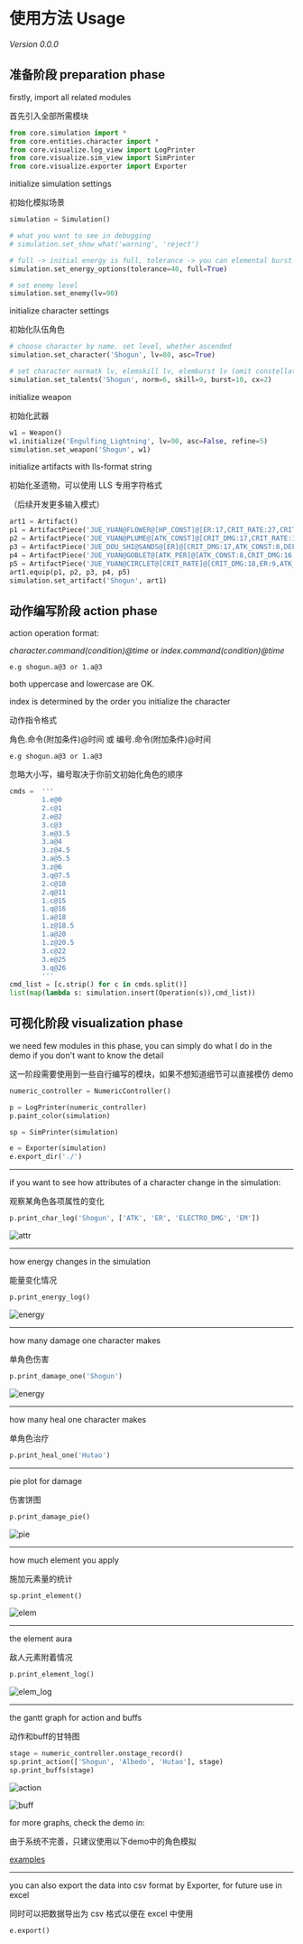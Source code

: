 # 使用方法 Usage

_Version 0.0.0_

## 准备阶段 preparation phase

firstly, import all related modules

首先引入全部所需模块

```python
from core.simulation import *
from core.entities.character import *
from core.visualize.log_view import LogPrinter
from core.visualize.sim_view import SimPrinter
from core.visualize.exporter import Exporter
```

initialize simulation settings

初始化模拟场景

```python
simulation = Simulation()

# what you want to see in debugging
# simulation.set_show_what('warning', 'reject')

# full -> initial energy is full, tolerance -> you can elemental burst with less energy
simulation.set_energy_options(tolerance=40, full=True)

# set enemy level
simulation.set_enemy(lv=90)
```

initialize character settings

初始化队伍角色

```python
# choose character by name. set level, whether ascended
simulation.set_character('Shogun', lv=80, asc=True)

# set character normatk lv, elemskill lv, elemburst lv (omit constellation bonus level)
simulation.set_talents('Shogun', norm=6, skill=9, burst=10, cx=2)
```

initialize weapon

初始化武器

```python
w1 = Weapon()
w1.initialize('Engulfing_Lightning', lv=90, asc=False, refine=5)
simulation.set_weapon('Shogun', w1)
```

initialize artifacts with lls-format string

初始化圣遗物，可以使用 LLS 专用字符格式

（后续开发更多输入模式）

```python
art1 = Artifact()
p1 = ArtifactPiece('JUE_YUAN@FLOWER@[HP_CONST]@[ER:17,CRIT_RATE:27,CRIT_DMG:15,ATK_PER:8,]@LV20@STAR5;')
p2 = ArtifactPiece('JUE_YUAN@PLUME@[ATK_CONST]@[CRIT_DMG:17,CRIT_RATE:18,ATK_PER:23,DEF_PER:10,]@LV20@STAR5;')
p3 = ArtifactPiece('JUE_DOU_SHI@SANDS@[ER]@[CRIT_DMG:17,ATK_CONST:8,DEF_PER:24,CRIT_RATE:27,]@LV20@STAR5;')
p4 = ArtifactPiece('JUE_YUAN@GOBLET@[ATK_PER]@[ATK_CONST:8,CRIT_DMG:16,ER:14,CRIT_RATE:22,]@LV20@STAR5;')
p5 = ArtifactPiece('JUE_YUAN@CIRCLET@[CRIT_RATE]@[CRIT_DMG:18,ER:9,ATK_PER:25,EM:15,]@LV20@STAR5;')
art1.equip(p1, p2, p3, p4, p5)
simulation.set_artifact('Shogun', art1)
```

## 动作编写阶段 action phase

action operation format:

_character.command(condition)@time_ or _index.command(condition)@time_

`e.g shogun.a@3 or 1.a@3`

both uppercase and lowercase are OK.

index is determined by the order you initialize the character

动作指令格式

角色.命令(附加条件)@时间 或 编号.命令(附加条件)@时间

`e.g shogun.a@3 or 1.a@3`

忽略大小写，编号取决于你前文初始化角色的顺序

```python
cmds =  '''
        1.e@0
        2.c@1
        2.e@2
        3.c@3
        3.e@3.5
        3.a@4
        3.z@4.5
        3.a@5.5
        3.z@6
        3.q@7.5
        2.c@10
        2.q@11
        1.c@15
        1.q@16
        1.a@18
        1.z@18.5
        1.a@20
        1.z@20.5
        3.c@22
        3.e@25
        3.q@26
        '''
cmd_list = [c.strip() for c in cmds.split()]
list(map(lambda s: simulation.insert(Operation(s)),cmd_list))
```

## 可视化阶段 visualization phase

we need few modules in this phase, you can simply do what I do in the demo if you don't want to know the detail

这一阶段需要使用到一些自行编写的模块，如果不想知道细节可以直接模仿 demo

```python
numeric_controller = NumericController()

p = LogPrinter(numeric_controller)
p.paint_color(simulation)

sp = SimPrinter(simulation)

e = Exporter(simulation)
e.export_dir('./')
```

---

if you want to see how attributes of a character change in the simulation:

观察某角色各项属性的变化

```python
p.print_char_log('Shogun', ['ATK', 'ER', 'ELECTRO_DMG', 'EM'])
```

![attr](./../graph/demo/attr.png)

---

how energy changes in the simulation

能量变化情况

```python
p.print_energy_log()
```

![energy](./../graph/demo/energy.png)

---

how many damage one character makes

单角色伤害

```python
p.print_damage_one('Shogun')
```

![energy](./../graph/demo/a_dmg.png)

---

how many heal one character makes

单角色治疗

```python
p.print_heal_one('Hutao')
```

---

pie plot for damage

伤害饼图

```python
p.print_damage_pie()
```

![pie](./../graph/demo/pie.png)

---

how much element you apply

施加元素量的统计

```python
sp.print_element()
```

![elem](./../graph/demo/elem.png)

---

the element aura

敌人元素附着情况

```python
p.print_element_log()
```

![elem_log](./../graph/demo/elem_log.png)

---

the gantt graph for action and buffs

动作和buff的甘特图

```python
stage = numeric_controller.onstage_record()
sp.print_action(['Shogun', 'Albedo', 'Hutao'], stage)
sp.print_buffs(stage)
```

![action](./../graph/demo/action.png)

![buff](./../graph/demo/buff.png)

for more graphs, check the demo in:

由于系统不完善，只建议使用以下demo中的角色模拟

[examples](https://github.com/moon-xu37/LeyLine-Simulator/blob/main/src/demo/team_test.py "examples")

---

you can also export the data into csv format by Exporter, for future use in excel

同时可以把数据导出为 csv 格式以便在 excel 中使用

```python
e.export()
```
